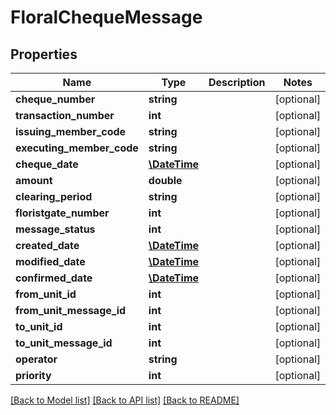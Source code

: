 # FloralChequeMessage

## Properties
Name | Type | Description | Notes
------------ | ------------- | ------------- | -------------
**cheque_number** | **string** |  | [optional] 
**transaction_number** | **int** |  | [optional] 
**issuing_member_code** | **string** |  | [optional] 
**executing_member_code** | **string** |  | [optional] 
**cheque_date** | [**\DateTime**](\DateTime.md) |  | [optional] 
**amount** | **double** |  | [optional] 
**clearing_period** | **string** |  | [optional] 
**floristgate_number** | **int** |  | [optional] 
**message_status** | **int** |  | [optional] 
**created_date** | [**\DateTime**](\DateTime.md) |  | [optional] 
**modified_date** | [**\DateTime**](\DateTime.md) |  | [optional] 
**confirmed_date** | [**\DateTime**](\DateTime.md) |  | [optional] 
**from_unit_id** | **int** |  | [optional] 
**from_unit_message_id** | **int** |  | [optional] 
**to_unit_id** | **int** |  | [optional] 
**to_unit_message_id** | **int** |  | [optional] 
**operator** | **string** |  | [optional] 
**priority** | **int** |  | [optional] 

[[Back to Model list]](../README.md#documentation-for-models) [[Back to API list]](../README.md#documentation-for-api-endpoints) [[Back to README]](../README.md)


